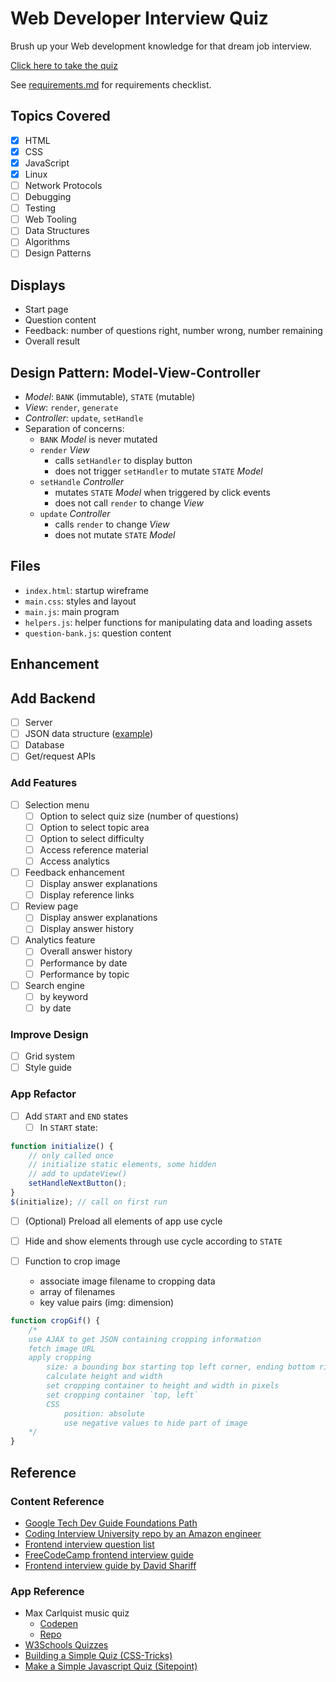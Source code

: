 # Web Developer Interview Quiz

Brush up your Web development knowledge for that dream job interview.

[Click here to take the quiz](https://elainechan.github.io/webdev/quiz/index.html)

See [requirements.md](./requirements.md) for requirements checklist.

## Topics Covered
* [x] HTML
* [x] CSS
* [x] JavaScript
* [x] Linux
* [ ] Network Protocols
* [ ] Debugging
* [ ] Testing
* [ ] Web Tooling
* [ ] Data Structures
* [ ] Algorithms
* [ ] Design Patterns

## Displays
* Start page
* Question content
* Feedback: number of questions right, number wrong, number remaining
* Overall result

## Design Pattern: Model-View-Controller
* _Model_: `BANK` (immutable), `STATE` (mutable)
* _View_: `render`, `generate`
* _Controller_: `update`, `setHandle`
* Separation of concerns:
    * `BANK` _Model_ is never mutated
    * `render` _View_
        * calls `setHandler` to display button
        * does not trigger `setHandler` to mutate `STATE` _Model_
    * `setHandle` _Controller_ 
        * mutates `STATE` _Model_ when triggered by click events
        * does not call `render` to change _View_
    * `update` _Controller_ 
        * calls `render` to change _View_
        * does not mutate `STATE` _Model_

## Files
* `index.html`: startup wireframe
* `main.css`: styles and layout
* `main.js`: main program
* `helpers.js`: helper functions for manipulating data and loading assets
* `question-bank.js`: question content

## Enhancement

## Add Backend
* [ ] Server
* [ ] JSON data structure ([example](./questions.json))
* [ ] Database
* [ ] Get/request APIs

### Add Features
* [ ] Selection menu
    * [ ] Option to select quiz size (number of questions)
    * [ ] Option to select topic area
    * [ ] Option to select difficulty
    * [ ] Access reference material
    * [ ] Access analytics
* [ ] Feedback enhancement
    * [ ] Display answer explanations
    * [ ] Display reference links
* [ ] Review page
    * [ ] Display answer explanations
    * [ ] Display answer history
* [ ] Analytics feature
    * [ ] Overall answer history
    * [ ] Performance by date
    * [ ] Performance by topic
* [ ] Search engine
    * [ ] by keyword
    * [ ] by date

### Improve Design
* [ ] Grid system
* [ ] Style guide

### App Refactor
* [ ] Add `START` and `END` states
    * [ ] In `START` state:
```javascript
function initialize() {
    // only called once
    // initialize static elements, some hidden
    // add to updateView()
    setHandleNextButton();
}
$(initialize); // call on first run
```

 * [ ] (Optional) Preload all elements of app use cycle
 * [ ] Hide and show elements through use cycle according to `STATE`

* [ ] Function to crop image
    * associate image filename to cropping data
    * array of filenames
    * key value pairs (img: dimension)
```javascript
function cropGif() {
    /*
    use AJAX to get JSON containing cropping information
    fetch image URL
    apply cropping
        size: a bounding box starting top left corner, ending bottom right corner
        calculate height and width
        set cropping container to height and width in pixels
        set cropping container `top, left`
        CSS
            position: absolute
            use negative values to hide part of image
    */
}
```

## Reference
### Content Reference
* [Google Tech Dev Guide Foundations Path](https://techdevguide.withgoogle.com/paths/foundational/)
* [Coding Interview University repo by an Amazon engineer](https://github.com/jwasham/coding-interview-university)
* [Frontend interview question list](https://github.com/h5bp/Front-end-Developer-Interview-Questions)
* [FreeCodeCamp frontend interview guide](https://medium.freecodecamp.org/cracking-the-front-end-interview-9a34cd46237)
* [Frontend interview guide by David Shariff](http://davidshariff.com/blog/preparing-for-a-front-end-web-development-interview-in-2017/)

### App Reference
* Max Carlquist music quiz 
    * [Codepen](https://codepen.io/Tenkaklet/pen/QEpWPo?editors=1111)
    * [Repo](https://github.com/Tenkaklet/MusicQuiz/blob/master/index.html)
* [W3Schools Quizzes](https://www.w3schools.com/quiztest/quiztest.asp?Qtest=HTML)
* [Building a Simple Quiz (CSS-Tricks)](https://css-tricks.com/building-a-simple-quiz/)
* [Make a Simple Javascript Quiz (Sitepoint)](https://www.sitepoint.com/simple-javascript-quiz/)